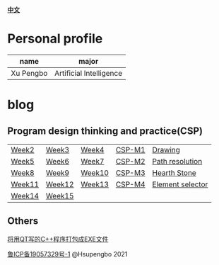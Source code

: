 [**中文**](./index.html) 

# Personal  profile

  |  name | major |
  |-------|-------|
  | Xu Pengbo | Artificial Intelligence|

# blog

## Program design thinking and practice(CSP)

| | | | | |
|---|---|---|---|---|
| [Week2](./week2.html) | [Week3](./week3.html) |[Week4](./week4.html) | [CSP-M1](./CSP-M1.html) |[Drawing](./CSP-201512-3.html)|
| [Week5](./week5.html) | [Week6](./week6.html) |[Week7](./week7.html)|[CSP-M2](./CSP-M2.html)|[Path resolution](./CSP-201604-3.html)|
|[Week8](./week8.html)|[Week9](./week9.html)|[Week10](./week10.html)|[CSP-M3](./CSP-M3.html) |[Hearth Stone](./CSP-201609-3.html) |
|[Week11](./week11.html) | [Week12](./week12.html) |[Week13](./week13.html)  |[CSP-M4](./CSP-M4.html) |[Element selector](./CSP-201809-3.html)|
|[Week14](./week14.html) |[Week15](./week15.html)  | | | |

## Others

[将用QT写的C++程序打包成EXE文件](./Others/2020-9-26.html)





[鲁ICP备19057329号-1](https://beian.miit.gov.cn) @Hsupengbo 2021

